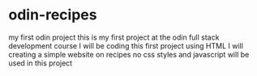 # odin-recipes
my first odin project
this is my first project at the odin full stack development course
I will be coding this first project using HTML 
I will creating a simple website on recipes
no css styles and javascript will be used in this project

